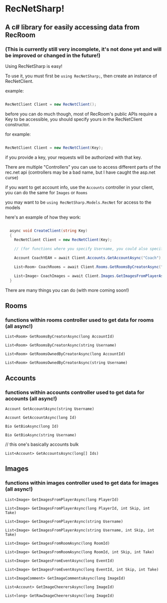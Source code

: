 # RecNetSharp!
## A c# library for easily accessing data from RecRoom
### (This is currently still very incomplete, it's not done yet and will be improved or changed in the future!)

Using RecNetSharp is easy!

To use it, you must first be ```using RecNetSharp;```, then create an instance of RecNetClient.


example:
```cs

RecNetClient Client = new RecNetClient();

```

before you can do much though, most of RecRoom's public APIs require a Key to be accessible, you should specify yours in the RecNetClient constructor.

for example:
```cs

RecNetClient Client = new RecNetClient(Key);

```
if you provide a key, your requests will be authorized with that key.

There are multiple "Controllers" you can use to access different parts of the rec.net api
(controllers may be a bad name, but I have caught the asp.net curse)

if you want to get account info, use the ```Accounts``` controller in your client, you can do the same for ```Images``` or ```Rooms```

you may want to be ```using RecNetSharp.Models.RecNet``` for access to the models

here's an example of how they work:

```cs

  async void CreateClient(string Key)
  {
    RecNetClient Client = new RecNetClient(Key);

    // (for functions where you specify Username, you could also specify Id, same the otherway around as long as it's account id)

    Account CoachYEAH = await Client.Accounts.GetAccountAsync("Coach");

    List<Room> CoachRooms = await Client.Rooms.GetRoomsByCreatorAsync("Coach");

    List<Image> CoachImages = await Client.Images.GetImagesFromPlayerAsync("Coach");
  }

```

There are many things you can do (with more coming soon!)
## Rooms
### functions within rooms controller used to get data for rooms (all async!)
```List<Room> GetRoomsByCreatorAsync(long AccountId)``` 

```List<Room> GetRoomsByCreatorAsync(string Username)```

```List<Room> GetRoomsOwnedByCreatorAsync(long AccountId)```

```List<Room> GetRoomsOwnedByCreatorAsync(string Username)```

## Accounts
### functions within accounts controller used to get data for accounts (all async!)
```Account GetAccountAsync(string Username)```

```Account GetAccountAsync(long Id)```

```Bio GetBioAsync(long Id)```

```Bio GetBioAsync(string Username)```

// this one's basically accounts bulk

```List<Account> GetAccountsAsync(long[] Ids)```


## Images
### functions within images controller used to get data for images (all async!)
```List<Image> GetImagesFromPlayerAsync(long PlayerId)```

```List<Image> GetImagesFromPlayerAsync(long PlayerId, int Skip, int Take)```

```List<Image> GetImagesFromPlayerAsync(string Username)```

```List<Image> GetImagesFromPlayerAsync(string Username, int Skip, int Take)```

```List<Image> GetImagesFromRoomAsync(long RoomId)```

```List<Image> GetImagesFromRoomAsync(long RoomId, int Skip, int Take)```

```List<Image> GetImagesFromEventAsync(long EventId)```

```List<Image> GetImagesFromEventAsync(long EventId, int Skip, int Take)```

```List<ImageComment> GetImageCommentsAsync(long ImageId)```

```List<Account> GetImageCheerersAsync(long ImageId)```

```List<long> GetRawImageCheerersAsync(long ImageId)```
